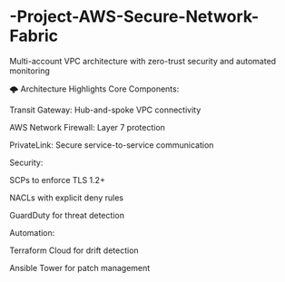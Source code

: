 # -Project-AWS-Secure-Network-Fabric
Multi-account VPC architecture with zero-trust security and automated monitoring

🌩️ Architecture Highlights
Core Components:

Transit Gateway: Hub-and-spoke VPC connectivity

AWS Network Firewall: Layer 7 protection

PrivateLink: Secure service-to-service communication

Security:

SCPs to enforce TLS 1.2+

NACLs with explicit deny rules

GuardDuty for threat detection

Automation:

Terraform Cloud for drift detection

Ansible Tower for patch management
